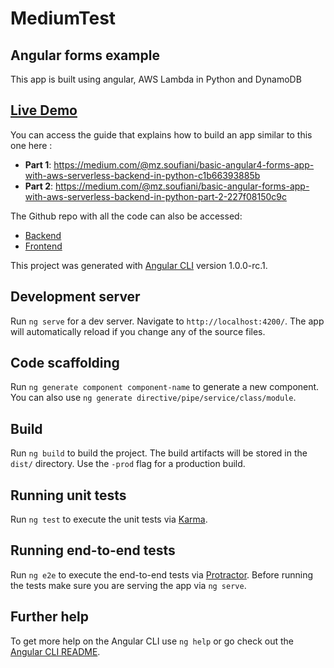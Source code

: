 # MediumTest

## Angular forms example
This app is built using angular, AWS Lambda in Python and DynamoDB

## [Live Demo](https://zakaria-soufiani.github.io/medium-test/)

You can access the guide that explains how to build an app similar to this one here : 
* **Part 1**: https://medium.com/@mz.soufiani/basic-angular4-forms-app-with-aws-serverless-backend-in-python-c1b66393885b
* **Part 2**: https://medium.com/@mz.soufiani/basic-angular-forms-app-with-aws-serverless-backend-in-python-part-2-227f08150c9c

The Github repo with all the code can also be accessed:

* [Backend](https://github.com/zakaria-soufiani/inputform-backend)
* [Frontend](https://github.com/zakaria-soufiani/medium-test)

This project was generated with [Angular CLI](https://github.com/angular/angular-cli) version 1.0.0-rc.1.

## Development server
Run `ng serve` for a dev server. Navigate to `http://localhost:4200/`. The app will automatically reload if you change any of the source files.

## Code scaffolding

Run `ng generate component component-name` to generate a new component. You can also use `ng generate directive/pipe/service/class/module`.

## Build

Run `ng build` to build the project. The build artifacts will be stored in the `dist/` directory. Use the `-prod` flag for a production build.

## Running unit tests

Run `ng test` to execute the unit tests via [Karma](https://karma-runner.github.io).

## Running end-to-end tests

Run `ng e2e` to execute the end-to-end tests via [Protractor](http://www.protractortest.org/).
Before running the tests make sure you are serving the app via `ng serve`.

## Further help

To get more help on the Angular CLI use `ng help` or go check out the [Angular CLI README](https://github.com/angular/angular-cli/blob/master/README.md).
